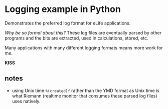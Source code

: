 # Logging example in Python

Demonstrates the preferred log format for eLife applications.

_Why be so formal about this?_ These log files are eventually parsed by other 
programs and the bits are extracted, used in calculations, stored, etc. 

Many applications with many different logging formats means more work for me. 

__KISS__

## notes

* using Unix time `%(created)f` rather than the YMD format as Unix time is what 
Riemann (realtime monitor that consumes these parsed log files) uses natively.

